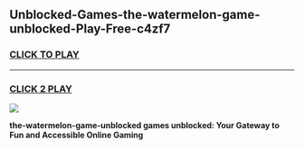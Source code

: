 
## Unblocked-Games-the-watermelon-game-unblocked-Play-Free-c4zf7
<h3>
<a href="https://premium76.site?title=the-watermelon-game-unblocked&ref=19M">CLICK TO PLAY</a></h3>
<hr>

<h3>
<a href="https://premium76.site?title=the-watermelon-game-unblocked&ref=19M">CLICK 2 PLAY</a>
  
</h3>

<a href="https://premium76.site?title=the-watermelon-game-unblocked&ref=19M"><img src="https://clearcache.store/games.png"></a>


**the-watermelon-game-unblocked games unblocked: Your Gateway to Fun and Accessible Online Gaming**
